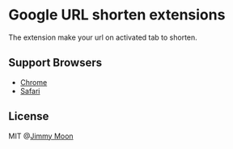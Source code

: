 # Google URL shorten extensions

The extension make your url on activated tab to shorten.

## Support Browsers

- [Chrome](https://github.com/ragingwind/g-shorten/tree/master/chrome)
- [Safari](https://github.com/ragingwind/g-shorten/tree/master/safari/g-shortern.safariextension)

## License

MIT @[Jimmy Moon](http://ragingwind.me)
